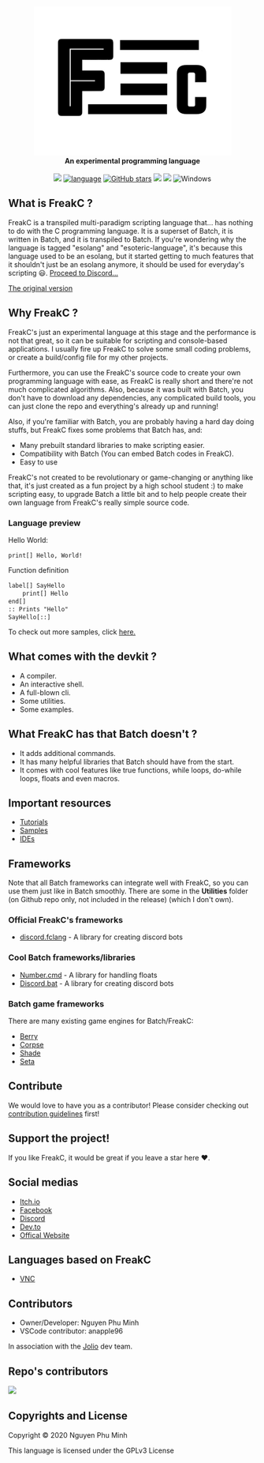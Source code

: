 <div align="center">
  <img src="Resources/Branding/logo.png" />
  <br/>
  <b>An experimental programming language</b>
  <br/>
  <br/>
  <a href="https://github.com/FreakC-Foundation/FreakC/blob/master/LICENSE.md"><img src="https://img.shields.io/badge/license-GPLv3-blue.svg"/></a>
  <a href="https://github.com/FreakC-Foundation/FreakC/search?l=batchfile"><img alt="language" src="https://img.shields.io/badge/language-Batchfile-purple.svg"></a>
  <a href="https://github.com/FreakC-Foundation/FreakC/stargazers"><img alt="GitHub stars" src="https://img.shields.io/github/stars/FreakC-Foundation/FreakC?color=gold"></a>
  <a href="https://github.com/FreakC-Foundation/FreakC/blob/master/.github/CONTRIBUTING.md"><img src="https://img.shields.io/badge/PRs-welcome-brightgreen.svg"></a>
  <a href="https://discord.gg/eNwqK4APsD"><img src="https://img.shields.io/discord/845855288245878784.svg"/></a>
  <img alt="Windows" src="https://img.shields.io/static/v1?label=&message=Windows&color=0078D6&logo=Windows">
</div>

## What is FreakC ?
FreakC is a transpiled multi-paradigm scripting language that... has nothing to do with the C programming language. It is a superset of Batch, it is written in Batch, and it is transpiled to Batch. If you're wondering why the language is tagged "esolang" and "esoteric-language", it's because this language used to be an esolang, but it started getting to much features that it shouldn't just be an esolang anymore, it should be used for everyday's scripting 😃. <a href="https://discord.gg/eNwqK4APsD">Proceed to Discord...</a>

[The original version](https://github.com/FreakC-Foundation/Old-FreakC)

## Why FreakC ?
FreakC's just an experimental language at this stage and the performance is not that great, so it can be suitable for scripting and console-based applications. I usually fire up  FreakC to solve some small coding problems, or create a build/config file for my other projects. 

Furthermore, you can use the FreakC's source code to create your own programming language with ease, as FreakC is really short and there're not much complicated algorithms. Also, because it was built with Batch, you don't have to download any dependencies, any complicated build tools, you can just clone the repo and everything's already up and running!

Also, if you're familiar with Batch, you are probably having a hard day doing stuffs, but FreakC fixes some problems that Batch has, and:

* Many prebuilt standard libraries to make scripting easier.
* Compatibility with Batch (You can embed Batch codes in FreakC).
* Easy to use

FreakC's not created to be revolutionary or game-changing or anything like that, it's just created as a fun project by a high school student :) to make scripting easy, to upgrade Batch a little bit and to help people create their own language from FreakC's really simple source code.

### Language preview
Hello World:

    print[] Hello, World!

Function definition

    label[] SayHello
        print[] Hello
    end[]
    :: Prints "Hello"
    SayHello[::]
    
To check out more samples, click <a href=https://github.com/FreakC-Foundation/FreakC/tree/master/Examples>here.</a>

## What comes with the devkit ?
* A compiler.
* An interactive shell.
* A full-blown cli.
* Some utilities.
* Some examples.

## What FreakC has that Batch doesn't ?
- It adds additional commands.
- It has many helpful libraries that Batch should have from the start.
- It comes with cool features like true functions, while loops, do-while loops, floats and even macros.

## Important resources
* [Tutorials](https://github.com/FreakC-Foundation/FreakC/blob/master/TUTORIAL.md)
* [Samples](https://github.com/FreakC-Foundation/FreakC/tree/master/Examples)
* [IDEs](IDE.md)

## Frameworks
Note that all Batch frameworks can integrate well with FreakC, so you can use them just like in Batch smoothly. There are some in the **Utilities** folder (on Github repo only, not included in the release) (which I don't own).

### Official FreakC's frameworks
* <a href="https://github.com/FreakC-Foundation/discord.fclang">discord.fclang</a> - A library for creating discord bots

### Cool Batch frameworks/libraries
* <a href="https://github.com/timlg07/Number.cmd">Number.cmd</a> - A library for handling floats
* <a href="https://github.com/mininmobile/discord.bat">Discord.bat</a> - A library for creating discord bots

### Batch game frameworks
There are many existing game engines for Batch/FreakC:

* <a href="https://github.com/Berry2460/cmd-berryengine">Berry</a>
* <a href="https://github.com/nguyenphuminh/Corpse">Corpse</a>
* <a href="https://github.com/Berry2460/shade_engine">Shade</a>
* <a href="https://github.com/Honguito98/Seta-Engine-for-Batch-games">Seta</a>

## Contribute
We would love to have you as a contributor! Please consider checking out [contribution guidelines](https://github.com/FreakC-Foundation/FreakC/blob/master/.github/CONTRIBUTING.md) first!

## Support the project!
If you like FreakC, it would be great if you leave a star here ❤️.

## Social medias
* <a href="https://npmgames.itch.io/freakc">Itch.io</a>
* <a href="https://www.facebook.com/FreakC-Programming-Language-111425377421861">Facebook</a>
* <a href="https://discord.gg/eNwqK4APsD">Discord</a>
* <a href="https://dev.to/freakcdev297/freakc-the-esolang-that-can-do-stuffs-3f9c">Dev.to</a>
* <a href="https://freakc-foundation.github.io/">Offical Website</a>

## Languages based on FreakC
* <a href="https://github.com/nguyenphuminh/VNC">VNC</a>

## Contributors
* Owner/Developer: Nguyen Phu Minh
* VSCode contributor: anapple96

In association with the <a href="https://github.com/joliorg">Jolio</a> dev team.

## Repo's contributors
<a href="https://github.com/FreakC-Foundation/FreakC/graphs/contributors">
  <img src="https://contrib.rocks/image?repo=FreakC-Foundation/FreakC" />
</a>

## Copyrights and License
Copyright © 2020 Nguyen Phu Minh

This language is licensed under the GPLv3 License
